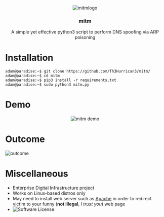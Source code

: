 <p align="center">
    <img src="https://raw.githubusercontent.com/Th3Hurrican3/mitm/media/logo.png" alt="mitmlogo">
</p>

<h3 align="center">mitm</h3>

<p align="center">
  A simple yet effective python3 script to perform DNS spoofing via ARP poisoning
</p>

# Installation
```console
adam@paradise:~$ git clone https://github.com/Th3Hurrican3/mitm/
adam@paradise:~$ cd mitm
adam@paradise:~$ pip3 install -r requirements.txt
adam@paradise:~$ sudo python3 mitm.py
```

# Demo
<p align="center">
    <img src="https://raw.githubusercontent.com/Th3Hurrican3/mitm/media/demo.gif" alt="mitm demo">
</p>

# Outcome
<p>
  <img src="https://raw.githubusercontent.com/Th3Hurrican3/mitm/media/troll.jpg" alt="outcome">
</p>

# Miscellaneous
- Enterprise Digital Infrastructure project
- Works on Linux-based distros only
- May need to install web server such as [Apache](https://httpd.apache.org/) in order to redirect victim to your funny (**not illegal**, _I trust you_) web page
- <img alt="Software License" src="https://img.shields.io/badge/license-GPL3-brightgreen.svg?style=flat-square">
